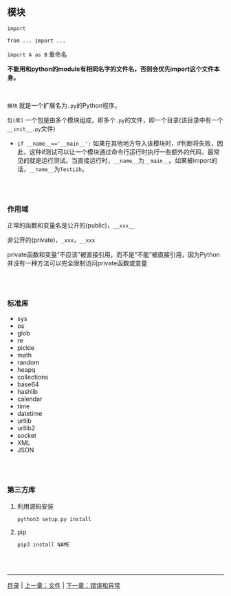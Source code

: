 ## 模块

`import` 

`from ... import ...`

`import A as B` 重命名

**不能用和python的module有相同名字的文件名，否则会优先import这个文件本身。**

<br>

`模块` 就是一个扩展名为`.py`的Python程序。

`包(库)` 一个包是由多个模块组成，即多个`.py`的文件，即一个目录(该目录中有一个`__init__.py`文件)

* `if __name__=='__main__':` 如果在其他地方导入该模块时，if判断将失败，因此，这种if测试可以让一个模块通过命令行运行时执行一些额外的代码，最常见的就是运行测试。当直接运行时，`__name__`为`__main__`。如果被import的话，`__name__`为`TestLib`。

<br><br>


### 作用域

正常的函数和变量名是公开的(public)，`__xxx__`

非公开的(private)，`_xxx`，`__xxx`

private函数和变量“不应该”被直接引用，而不是“不能”被直接引用，因为Python并没有一种方法可以完全限制访问private函数或变量

<br><br>


### 标准库

* sys
* os
* glob
* re
* pickle
* math
* random
* heapq
* collections
* base64
* hashlib
* calendar
* time
* datetime
* urllib
* urllib2
* socket
* XML
* JSON

<br><br>

### 第三方库

1. 利用源码安装

    `python3 setup.py install`

2. pip

    `pip3 install NAME`


<br><br>

-----

[目录](https://github.com/ykqmain/Learning-Python-with-Git) | [上一章：文件](https://github.com/ykqmain/Learning-Python-with-Git/blob/master/text/5.md) | [下一章：错误和异常](https://github.com/ykqmain/Learning-Python-with-Git/blob/master/text/7.md)
